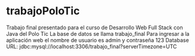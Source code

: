 # trabajoPoloTic
Trabajo final presentado para el curso de Desarrollo Web Full Stack con Java del Polo Tic
La base de datos se llama trabajo_final
Para ingresar a la aplicación web el nombre de usuario es admin y contraseña 123
Database URL: jdbc:mysql://localhost:3306/trabajo_final?serverTimezone=UTC
